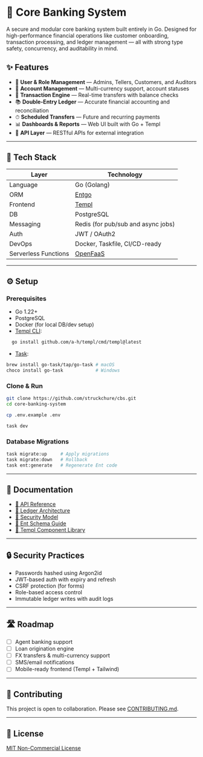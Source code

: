 # 🏦 Core Banking System

A secure and modular core banking system built entirely in Go. Designed for high-performance financial operations like customer onboarding, transaction processing, and ledger management — all with strong type safety, concurrency, and auditability in mind.

## ✨ Features

- 🔐 **User & Role Management** — Admins, Tellers, Customers, and Auditors
- 🏦 **Account Management** — Multi-currency support, account statuses
- 💸 **Transaction Engine** — Real-time transfers with balance checks
- 📚 **Double-Entry Ledger** — Accurate financial accounting and reconciliation
- ⏱ **Scheduled Transfers** — Future and recurring payments
- 📊 **Dashboards & Reports** — Web UI built with Go + Templ
- 📡 **API Layer** — RESTful APIs for external integration

---

## 🧱 Tech Stack

| Layer        | Technology       |
|--------------|------------------|
| Language     | Go (Golang)      |
| ORM          | [Entgo](https://entgo.io) |
| Frontend     | [Templ](https://templ.guide) |
| DB           | PostgreSQL       |
| Messaging    | Redis (for pub/sub and async jobs) |
| Auth         | JWT / OAuth2     |
| DevOps       | Docker, Taskfile, CI/CD-ready |
| Serverless Functions | [OpenFaaS](https://openfaas.com) |

---

## ⚙️ Setup

### Prerequisites

- Go 1.22+
- PostgreSQL
- Docker (for local DB/dev setup)
- [Templ CLI](https://templ.guide/):  
```bash
  go install github.com/a-h/templ/cmd/templ@latest
````

* [Task](https://taskfile.dev/):

```bash
brew install go-task/tap/go-task # macOS  
choco install go-task            # Windows  
```

### Clone & Run

```bash
git clone https://github.com/struckchure/cbs.git
cd core-banking-system

cp .env.example .env

task dev
```

### Database Migrations

```bash
task migrate:up     # Apply migrations
task migrate:down   # Rollback
task ent:generate   # Regenerate Ent code
```

---

## 📘 Documentation

* [📄 API Reference](docs/api.md)
* [🧾 Ledger Architecture](docs/ledger.md)
* [🔐 Security Model](docs/security.md)
* [🧠 Ent Schema Guide](docs/ent.md)
* [🎨 Templ Component Library](docs/frontend.md)

---

## 🔒 Security Practices

* Passwords hashed using Argon2id
* JWT-based auth with expiry and refresh
* CSRF protection (for forms)
* Role-based access control
* Immutable ledger writes with audit logs

---

## 🛣 Roadmap

* [ ] Agent banking support
* [ ] Loan origination engine
* [ ] FX transfers & multi-currency support
* [ ] SMS/email notifications
* [ ] Mobile-ready frontend (Templ + Tailwind)

---

## 🤝 Contributing

This project is open to collaboration. Please see [CONTRIBUTING.md](CONTRIBUTING.md).

---

## 📄 License

[MIT Non-Commercial License](LICENSE)
